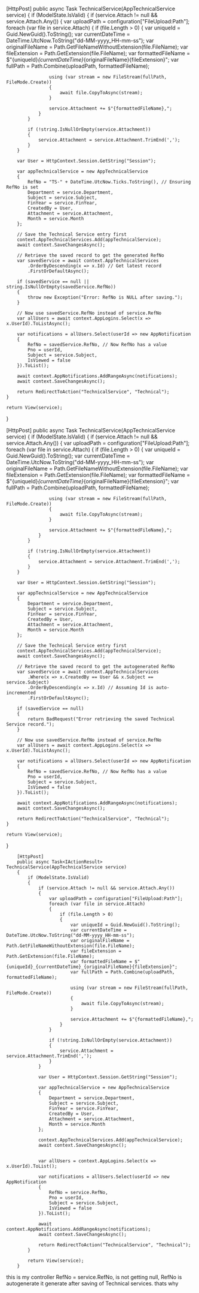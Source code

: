 [HttpPost]
public async Task<IActionResult> TechnicalService(AppTechnicalService service)
{
    if (ModelState.IsValid)
    {
        if (service.Attach != null && service.Attach.Any())
        {
            var uploadPath = configuration["FileUpload:Path"];
            foreach (var file in service.Attach)
            {
                if (file.Length > 0)
                {
                    var uniqueId = Guid.NewGuid().ToString();
                    var currentDateTime = DateTime.UtcNow.ToString("dd-MM-yyyy_HH-mm-ss");
                    var originalFileName = Path.GetFileNameWithoutExtension(file.FileName);
                    var fileExtension = Path.GetExtension(file.FileName);
                    var formattedFileName = $"{uniqueId}_{currentDateTime}_{originalFileName}{fileExtension}";
                    var fullPath = Path.Combine(uploadPath, formattedFileName);

                    using (var stream = new FileStream(fullPath, FileMode.Create))
                    {
                        await file.CopyToAsync(stream);
                    }

                    service.Attachment += $"{formattedFileName},";
                }
            }

            if (!string.IsNullOrEmpty(service.Attachment))
            {
                service.Attachment = service.Attachment.TrimEnd(',');
            }
        }

        var User = HttpContext.Session.GetString("Session");

        var appTechnicalService = new AppTechnicalService
        {
            RefNo = "TS-" + DateTime.UtcNow.Ticks.ToString(), // Ensuring RefNo is set
            Department = service.Department,
            Subject = service.Subject,
            FinYear = service.FinYear,
            CreatedBy = User,
            Attachment = service.Attachment,
            Month = service.Month
        };

        // Save the Technical Service entry first
        context.AppTechnicalServices.Add(appTechnicalService);
        await context.SaveChangesAsync();

        // Retrieve the saved record to get the generated RefNo
        var savedService = await context.AppTechnicalServices
            .OrderByDescending(x => x.Id) // Get latest record
            .FirstOrDefaultAsync();

        if (savedService == null || string.IsNullOrEmpty(savedService.RefNo))
        {
            throw new Exception("Error: RefNo is NULL after saving.");
        }

        // Now use savedService.RefNo instead of service.RefNo
        var allUsers = await context.AppLogins.Select(x => x.UserId).ToListAsync();

        var notifications = allUsers.Select(userId => new AppNotification
        {
            RefNo = savedService.RefNo, // Now RefNo has a value
            Pno = userId,
            Subject = service.Subject,
            IsViewed = false
        }).ToList();

        await context.AppNotifications.AddRangeAsync(notifications);
        await context.SaveChangesAsync();

        return RedirectToAction("TechnicalService", "Technical");
    }

    return View(service);
}




[HttpPost]
public async Task<IActionResult> TechnicalService(AppTechnicalService service)
{
    if (ModelState.IsValid)
    {
        if (service.Attach != null && service.Attach.Any())
        {
            var uploadPath = configuration["FileUpload:Path"];
            foreach (var file in service.Attach)
            {
                if (file.Length > 0)
                {
                    var uniqueId = Guid.NewGuid().ToString();
                    var currentDateTime = DateTime.UtcNow.ToString("dd-MM-yyyy_HH-mm-ss");
                    var originalFileName = Path.GetFileNameWithoutExtension(file.FileName);
                    var fileExtension = Path.GetExtension(file.FileName);
                    var formattedFileName = $"{uniqueId}_{currentDateTime}_{originalFileName}{fileExtension}";
                    var fullPath = Path.Combine(uploadPath, formattedFileName);

                    using (var stream = new FileStream(fullPath, FileMode.Create))
                    {
                        await file.CopyToAsync(stream);
                    }

                    service.Attachment += $"{formattedFileName},";
                }
            }

            if (!string.IsNullOrEmpty(service.Attachment))
            {
                service.Attachment = service.Attachment.TrimEnd(',');
            }
        }

        var User = HttpContext.Session.GetString("Session");

        var appTechnicalService = new AppTechnicalService
        {
            Department = service.Department,
            Subject = service.Subject,
            FinYear = service.FinYear,
            CreatedBy = User,
            Attachment = service.Attachment,
            Month = service.Month
        };

        // Save the Technical Service entry first
        context.AppTechnicalServices.Add(appTechnicalService);
        await context.SaveChangesAsync();

        // Retrieve the saved record to get the autogenerated RefNo
        var savedService = await context.AppTechnicalServices
            .Where(x => x.CreatedBy == User && x.Subject == service.Subject)
            .OrderByDescending(x => x.Id) // Assuming Id is auto-incremented
            .FirstOrDefaultAsync();

        if (savedService == null)
        {
            return BadRequest("Error retrieving the saved Technical Service record.");
        }

        // Now use savedService.RefNo instead of service.RefNo
        var allUsers = await context.AppLogins.Select(x => x.UserId).ToListAsync();

        var notifications = allUsers.Select(userId => new AppNotification
        {
            RefNo = savedService.RefNo, // Now RefNo has a value
            Pno = userId,
            Subject = service.Subject,
            IsViewed = false
        }).ToList();

        await context.AppNotifications.AddRangeAsync(notifications);
        await context.SaveChangesAsync();

        return RedirectToAction("TechnicalService", "Technical");
    }

    return View(service);
}

        
        
        [HttpPost]
        public async Task<IActionResult> TechnicalService(AppTechnicalService service)
        {
            if (ModelState.IsValid)
            {
                if (service.Attach != null && service.Attach.Any())
                {
                    var uploadPath = configuration["FileUpload:Path"];
                    foreach (var file in service.Attach)
                    {
                        if (file.Length > 0)
                        {
                            var uniqueId = Guid.NewGuid().ToString();
                            var currentDateTime = DateTime.UtcNow.ToString("dd-MM-yyyy_HH-mm-ss");
                            var originalFileName = Path.GetFileNameWithoutExtension(file.FileName);
                            var fileExtension = Path.GetExtension(file.FileName);
                            var formattedFileName = $"{uniqueId}_{currentDateTime}_{originalFileName}{fileExtension}";
                            var fullPath = Path.Combine(uploadPath, formattedFileName);

                            using (var stream = new FileStream(fullPath, FileMode.Create))
                            {
                                await file.CopyToAsync(stream);
                            }

                            service.Attachment += $"{formattedFileName},";
                        }
                    }

                    if (!string.IsNullOrEmpty(service.Attachment))
                    {
                        service.Attachment = service.Attachment.TrimEnd(',');
                    }
                }

                var User = HttpContext.Session.GetString("Session");

                var appTechnicalService = new AppTechnicalService
                {
                    Department = service.Department,
                    Subject = service.Subject,
                    FinYear = service.FinYear,
                    CreatedBy = User,
                    Attachment = service.Attachment,
                    Month = service.Month
                };

                context.AppTechnicalServices.Add(appTechnicalService);
                await context.SaveChangesAsync();

               
                var allUsers = context.AppLogins.Select(x => x.UserId).ToList();

                var notifications = allUsers.Select(userId => new AppNotification
                {
                    RefNo = service.RefNo, 
                    Pno = userId,  
                    Subject = service.Subject,
                    IsViewed = false
                }).ToList();

                await context.AppNotifications.AddRangeAsync(notifications);
                await context.SaveChangesAsync();

                return RedirectToAction("TechnicalService", "Technical");
            }

            return View(service);
        }

this is my controller 
 RefNo = service.RefNo, is not getting null, RefNo is autogenerate it generate after saving of Technical services. thats why  
